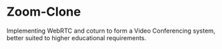 # Zoom-Clone
Implementing WebRTC and coturn to form a Video Conferencing system, better suited to higher educational requirements.
